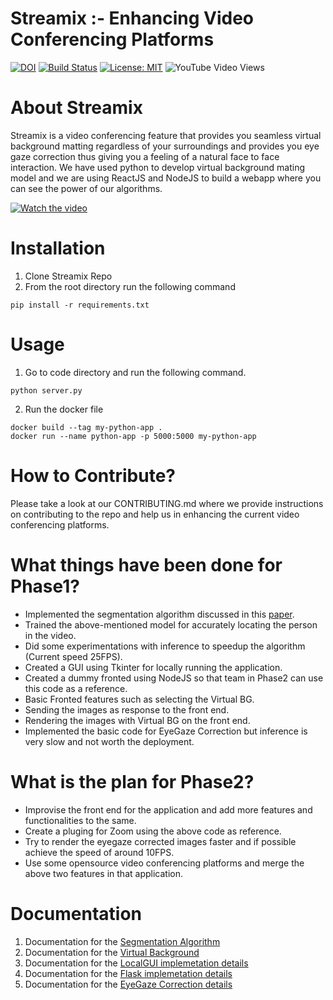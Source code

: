 # Streamix :- Enhancing Video Conferencing Platforms

[![DOI](https://zenodo.org/badge/DOI/10.5281/zenodo.4033418.svg)](https://doi.org/10.5281/zenodo.4033418)
[![Build Status](https://travis-ci.com/kenil-shah/Streamix.svg?branch=master)](https://travis-ci.org/kenil-shah/Streamix)
[![License: MIT](https://img.shields.io/badge/License-MIT-yellow.svg)](https://opensource.org/licenses/MIT)
![YouTube Video Views](https://img.shields.io/youtube/views/2DVQ2XwhtUI?style=social)

# About Streamix
Streamix is a video conferencing feature that provides you seamless virtual background matting regardless of your surroundings and provides you eye gaze correction thus giving you a feeling of a natural face to face interaction. We have used python to develop virtual background mating model and we are using ReactJS and NodeJS to build a webapp where you can see the power of our algorithms.

[![Watch the video](https://i.ytimg.com/vi/2DVQ2XwhtUI/hqdefault.jpg)](https://www.youtube.com/watch?v=2DVQ2XwhtUI)


# Installation
1. Clone Streamix Repo
2. From the root directory run the following command
```
pip install -r requirements.txt
```

# Usage
1. Go to code directory and run the following command.
```
python server.py
```
2. Run the docker file
```
docker build --tag my-python-app .
docker run --name python-app -p 5000:5000 my-python-app
```
# How to Contribute?
Please take a look at our CONTRIBUTING.md where we provide instructions on contributing to the repo and help us in enhancing the current video conferencing platforms.

# What things have been done for Phase1?
* Implemented the segmentation algorithm discussed in this [paper](https://arxiv.org/pdf/1707.08289.pdf).
* Trained the above-mentioned model for accurately locating the person in the video.
* Did some experimentations with inference to speedup the algorithm (Current speed 25FPS).
* Created a GUI using Tkinter for locally running the application.
* Created a dummy fronted using NodeJS so that team in Phase2 can use this code as a reference.
* Basic Fronted features such as selecting the Virtual BG.
* Sending the images as response to the front end.
* Rendering the images with Virtual BG on the front end.
* Implemented the basic code for EyeGaze Correction but inference is very slow and not worth the deployment.

# What is the plan for Phase2? 
* Improvise the front end for the application and add more features and functionalities to the same.
* Create a pluging for Zoom using the above code as reference.
* Try to render the eyegaze corrected images faster and if possible achieve the speed of around 10FPS.
* Use some opensource video conferencing platforms and merge the above two features in that application.

# Documentation
1. Documentation for the [Segmentation Algorithm](https://github.com/kenil-shah/Streamix/blob/master/docs/Segmentation_Readme.md)
2. Documentation for the [Virtual Background](https://github.com/kenil-shah/Streamix/blob/master/docs/VirtualBG_Readme.md)
3. Documentation for the [LocalGUI implemetation details](https://github.com/kenil-shah/Streamix/blob/master/docs/LocalGUI_Readme.md)
4. Documentation for the [Flask implemetation details](https://github.com/kenil-shah/Streamix/blob/master/docs/FlaskServer_Readme.md)
5. Documentation for the [EyeGaze Correction details](https://github.com/kenil-shah/Streamix/blob/master/docs/EyeGaze_Readme.md)

